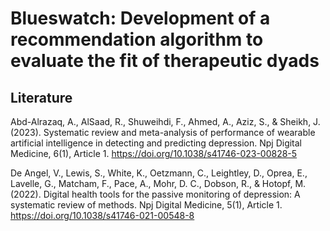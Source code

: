 # Blueswatch: Development of a recommendation algorithm to evaluate the fit of therapeutic dyads

## Literature 
Abd-Alrazaq, A., AlSaad, R., Shuweihdi, F., Ahmed, A., Aziz, S., & Sheikh, J. (2023). Systematic review and meta-analysis of performance of wearable artificial intelligence in detecting and predicting depression. Npj Digital Medicine, 6(1), Article 1. https://doi.org/10.1038/s41746-023-00828-5

De Angel, V., Lewis, S., White, K., Oetzmann, C., Leightley, D., Oprea, E., Lavelle, G., Matcham, F., Pace, A., Mohr, D. C., Dobson, R., & Hotopf, M. (2022). Digital health tools for the passive monitoring of depression: A systematic review of methods. Npj Digital Medicine, 5(1), Article 1. https://doi.org/10.1038/s41746-021-00548-8



